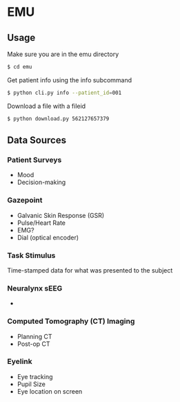 # EMU

## Usage
Make sure you are in the emu directory
```bash
$ cd emu
```

Get patient info using the info subcommand
```bash
$ python cli.py info --patient_id=001
```

Download a file with a fileid
```bash
$ python download.py 562127657379
```
## Data Sources

### Patient Surveys
- Mood
- Decision-making

### Gazepoint
- Galvanic Skin Response (GSR)
- Pulse/Heart Rate
- EMG?
- Dial (optical encoder)

### Task Stimulus
Time-stamped data for what was presented to the subject

### Neuralynx sEEG
- 

### Computed Tomography (CT) Imaging
- Planning CT
- Post-op CT

### Eyelink
- Eye tracking
- Pupil Size
- Eye location on screen
